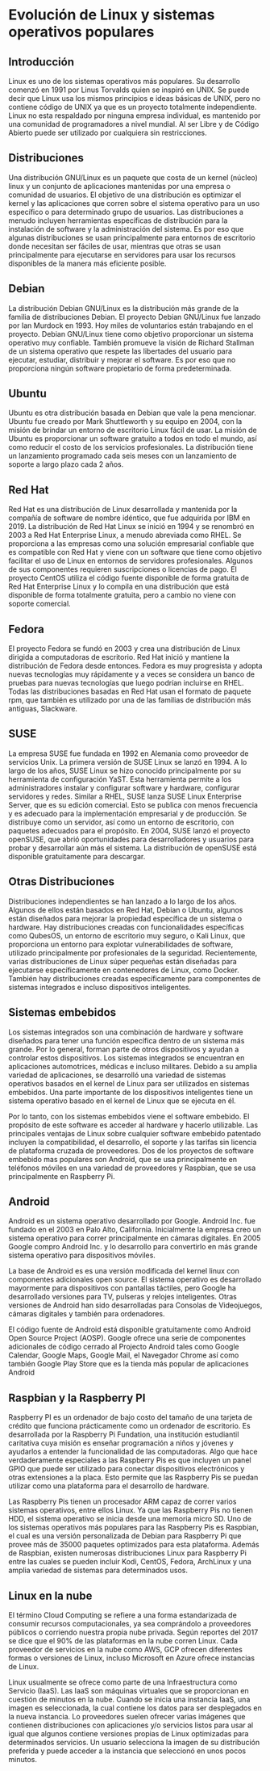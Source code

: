 # Evolución de Linux y sistemas operativos populares

## Introducción

Linux es uno de los sistemas operativos más populares. Su desarrollo comenzó en 1991 por Linus Torvalds quien se inspiró en UNIX. Se puede decir que Linux usa los mismos principios e ideas básicas de UNIX, pero no contiene código de UNIX ya que es un proyecto totalmente independiente. Linux no esta respaldado por ninguna empresa individual, es mantenido por una comunidad de programadores a nivel mundial. Al ser Libre y de Código Abierto puede ser utilizado por cualquiera sin restricciones.

## Distribuciones
 
 Una distribución GNU/Linux es un paquete que costa de un kernel (núcleo) linux y un conjunto de aplicaciones mantenidas por una empresa o comunidad de usuarios. El objetivo de una distribución es optimizar el kernel y las aplicaciones que corren sobre el sistema operativo para un uso específico o para determinado grupo de usuarios. Las distribuciones a menudo incluyen herramientas específicas de distribución para la instalación de software y la administración del sistema. Es por eso que algunas distribuciones se usan principalmente para entornos de escritorio donde necesitan ser fáciles de usar, mientras que otras se usan principalmente para ejecutarse en servidores para usar los recursos disponibles de la manera más eficiente posible.

## Debian

 La distribución Debian GNU/Linux es la distribución más grande de la familia de distribuciones Debian. El proyecto Debian GNU/Linux fue lanzado por Ian Murdock en 1993. Hoy miles de voluntarios están trabajando en el proyecto. Debian GNU/Linux tiene como objetivo proporcionar un sistema operativo muy confiable. También promueve la visión de Richard Stallman de un sistema operativo que respete las libertades del usuario para ejecutar, estudiar, distribuir y mejorar el software. Es por eso que no proporciona ningún software propietario de forma predeterminada.

## Ubuntu

 Ubuntu es otra distribución basada en Debian que vale la pena mencionar. Ubuntu fue creado por Mark Shuttleworth y su equipo en 2004, con la misión de brindar un entorno de escritorio Linux fácil de usar. La misión de Ubuntu es proporcionar un software gratuito a todos en todo el mundo, así como reducir el costo de los servicios profesionales. La distribución tiene un lanzamiento programado cada seis meses con un lanzamiento de soporte a largo plazo cada 2 años.

## Red Hat

 Red Hat es una distribución de Linux desarrollada y mantenida por la compañía de software de nombre idéntico, que fue adquirida por IBM en 2019. La distribución de Red Hat Linux se inició en 1994 y se renombró en 2003 a Red Hat Enterprise Linux, a menudo abreviada como RHEL. Se proporciona a las empresas como una solución empresarial confiable que es compatible con Red Hat y viene con un software que tiene como objetivo facilitar el uso de Linux en entornos de servidores profesionales. Algunos de sus componentes requieren suscripciones o licencias de pago. El proyecto CentOS utiliza el código fuente disponible de forma gratuita de Red Hat Enterprise Linux y lo compila en una distribución que está disponible de forma totalmente gratuita, pero a cambio no viene con soporte comercial.

## Fedora

 El proyecto Fedora se fundó en 2003 y crea una distribución de Linux dirigida a computadoras de escritorio. Red Hat inició y mantiene la distribución de Fedora desde entonces. Fedora es muy progresista y adopta nuevas tecnologías muy rápidamente y a veces se considera un banco de pruebas para nuevas tecnologías que luego podrían incluirse en RHEL. Todas las distribuciones basadas en Red Hat usan el formato de paquete rpm, que también es utilizado por una de las familias de distribución más antiguas, Slackware.

## SUSE

 La empresa SUSE fue fundada en 1992 en Alemania como proveedor de servicios Unix. La primera versión de SUSE Linux se lanzó en 1994. A lo largo de los años, SUSE Linux se hizo conocido principalmente por su herramienta de configuración YaST. Esta herramienta permite a los administradores instalar y configurar software y hardware, configurar servidores y redes. Similar a RHEL, SUSE lanza SUSE Linux Enterprise Server, que es su edición comercial. Esto se publica con menos frecuencia y es adecuado para la implementación empresarial y de producción. Se distribuye como un servidor, así como un entorno de escritorio, con paquetes adecuados para el propósito. En 2004, SUSE lanzó el proyecto openSUSE, que abrió oportunidades para desarrolladores y usuarios para probar y desarrollar aún más el sistema. La distribución de openSUSE está disponible gratuitamente para descargar.

## Otras Distribuciones

 Distribuciones independientes se han lanzado a lo largo de los años. Algunos de ellos están basados en Red Hat, Debian o Ubuntu, algunos están diseñados para mejorar la propiedad específica de un sistema o hardware. Hay distribuciones creadas con funcionalidades específicas como QubesOS, un entorno de escritorio muy seguro, o Kali Linux, que proporciona un entorno para explotar vulnerabilidades de software, utilizado principalmente por profesionales de la seguridad. Recientemente, varias distribuciones de Linux súper pequeñas están diseñadas para ejecutarse específicamente en contenedores de Linux, como Docker. También hay distribuciones creadas específicamente para componentes de sistemas integrados e incluso dispositivos inteligentes.

## Sistemas embebidos

 Los sistemas integrados son una combinación de hardware y software diseñados para tener una función específica dentro de un sistema más grande. Por lo general, forman parte de otros dispositivos y ayudan a controlar estos dispositivos. Los sistemas integrados se encuentran en aplicaciones automotrices, médicas e incluso militares. Debido a su amplia variedad de aplicaciones, se desarrolló una variedad de sistemas operativos basados en el kernel de Linux para ser utilizados en sistemas embebidos. Una parte importante de los dispositivos inteligentes tiene un sistema operativo basado en el kernel de Linux que se ejecuta en él. 

 Por lo tanto, con los sistemas embebidos viene el software embebido. El propósito de este software es acceder al hardware y hacerlo utilizable. Las principales ventajas de Linux sobre cualquier software embebido patentado incluyen la compatibilidad, el desarrollo, el soporte y las tarifas sin licencia de plataforma cruzada de proveedores. Dos de los proyectos de software embebido mas populares son Android, que se usa principalmente en teléfonos móviles en una variedad de proveedores y Raspbian, que se usa principalmente en Raspberry Pi.

## Android

 Android es un sistema operativo desarrollado por Google. Android Inc. fue fundado en el 2003 en Palo Alto, California. Inicialmente la empresa creo un sistema operativo para correr principalmente en cámaras digitales. En 2005 Google compro Android Inc. y lo desarrollo para convertirlo en más grande sistema operativo para dispositivos móviles.

 La base de Android es es una versión modificada del kernel linux con componentes adicionales open source. El sistema operativo es desarrollado mayormente para dispositivos con pantallas táctiles, pero Google ha desarrollado versiones para TV, pulseras y relojes inteligentes. Otras versiones de Android han sido desarrolladas para Consolas de Videojuegos, cámaras digitales y también para ordenadores.

 El código fuente de Android está disponible gratuitamente como Android Open Source Project (AOSP). Google ofrece una serie de componentes adicionales de código cerrado al Projecto Android tales como Google Calendar, Google Maps, Google Mail, el Navegador Chrome así como también Google Play Store que es la tienda más popular de aplicaciones Android

## Raspbian y la Raspberry PI

 Raspberry PI es un ordenador de bajo costo del tamaño de una tarjeta de crédito que funciona prácticamente como un ordenador de escritorio. Es desarrollada por la Raspberry Pi Fundation, una institución estudiantil caritativa cuya misión es enseñar programación a niños y jóvenes y ayudarlos a entender la funcionalidad de las computadoras. Algo que hace verdaderamente especiales a las Raspberry Pis es que incluyen un panel GPIO que puede ser utilizado para conectar dispositivos electrónicos y otras extensiones a la placa. Esto permite que las Raspberry Pis se puedan utilizar como una plataforma para el desarrollo de hardware.

 Las Raspberry Pis tienen un procesador ARM capaz de correr varios sistemas operativos, entre ellos Linux. Ya que las Raspberry Pis no tienen HDD, el sistema operativo se inicia desde una memoria micro SD. Uno de los sistemas operativos más populares para las Raspberry Pis es Raspbian, el cual es una versión personalizada de Debian para Raspberry Pi que provee más de 35000 paquetes optimizados para esta plataforma. Además de Raspbian, existen numerosas distribuciones Linux para Raspberry Pi entre las cuales se pueden incluir Kodi, CentOS, Fedora, ArchLinux y una amplia variedad de sistemas para determinados usos.

## Linux en la nube

 El término Cloud Computing se refiere a una forma estandarizada de consumir recursos computacionales, ya sea comprándolo a proveedores públicos o corriendo nuestra propia nube privada. Según reportes del 2017 se dice que el 90% de las plataformas en la nube corren Linux. Cada proveedor de servicios en la nube como AWS, GCP ofrecen diferentes formas o versiones de Linux, incluso Microsoft en Azure ofrece instancias de Linux.

 Linux usualmente se ofrece como parte de una Infraestructura como Servicio (IaaS). Las IaaS son máquinas virtuales que se proporcionan en cuestión de minutos en la nube. Cuando se inicia una instancia IaaS, una imagen es seleccionada, la cual contiene los datos para ser desplegados en la nueva instancia. Lo proveedores suelen ofrecer varias imágenes que contienen distribuciones con aplicaciones y/o servicios listos para usar al igual que algunos contiene versiones propias de Linux optimizadas para determinados servicios. Un usuario selecciona la imagen de su distribución preferida y puede acceder a la instancia que seleccionó en unos pocos minutos.